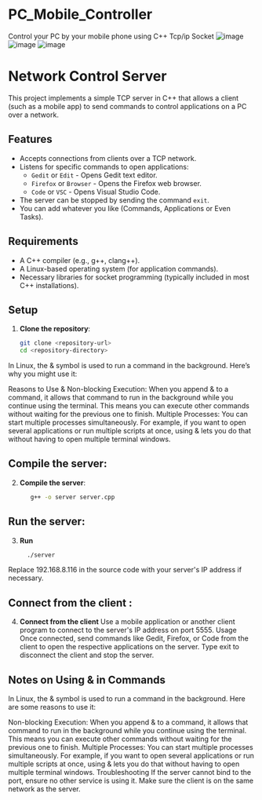 # PC_Mobile_Controller
Control your PC by your mobile phone using C++ Tcp/ip Socket
![image](https://github.com/user-attachments/assets/f5434967-b607-417b-990b-e10c6c11726e)
![image](https://github.com/user-attachments/assets/e77d733b-6232-48ce-89c1-e79946037f88)
![image](https://github.com/user-attachments/assets/6d32e651-b5d4-4524-8c12-8b881d5738ad)



# Network Control Server

This project implements a simple TCP server in C++ that allows a client (such as a mobile app) to send commands to control applications on a PC over a network.

## Features

- Accepts connections from clients over a TCP network.
- Listens for specific commands to open applications:
  - `Gedit` or `Edit` - Opens Gedit text editor.
  - `Firefox` or `Browser` - Opens the Firefox web browser.
  - `Code` or `VSC` - Opens Visual Studio Code.
- The server can be stopped by sending the command `exit`.
- You can add whatever you like (Commands, Applications or Even Tasks). 

## Requirements

- A C++ compiler (e.g., g++, clang++).
- A Linux-based operating system (for application commands).
- Necessary libraries for socket programming (typically included in most C++ installations).

## Setup

1. **Clone the repository**:
   ```bash
   git clone <repository-url>
   cd <repository-directory>

In Linux, the & symbol is used to run a command in the background. Here’s why you might use it:

Reasons to Use &
Non-blocking Execution: 
     When you append & to a command, it allows that command to run in the background while you continue using the terminal. This means you can execute other commands without waiting for the previous one to finish.
Multiple Processes: You can start multiple processes simultaneously. For example, if you want to open several applications or run multiple scripts at once, using & lets you do that without having to open multiple terminal windows.

## Compile the server:
2. **Compile the server**:
   ```bash
      g++ -o server server.cpp


## Run the server:
3. **Run**
   ```bash
     ./server

Replace 192.168.8.116 in the source code with your server's IP address if necessary.

## Connect from the client :
4. **Connect from the client**
Use a mobile application or another client program to connect to the server's IP address on port 5555.
Usage
Once connected, send commands like Gedit, Firefox, or Code from the client to open the respective applications on the server.
Type exit to disconnect the client and stop the server.


## Notes on Using & in Commands
In Linux, the & symbol is used to run a command in the background. Here are some reasons to use it:

Non-blocking Execution: When you append & to a command, it allows that command to run in the background while you continue using the terminal. This means you can execute other commands without waiting for the previous one to finish.
Multiple Processes: You can start multiple processes simultaneously. For example, if you want to open several applications or run multiple scripts at once, using & lets you do that without having to open multiple terminal windows.
Troubleshooting
If the server cannot bind to the port, ensure no other service is using it.
Make sure the client is on the same network as the server.
